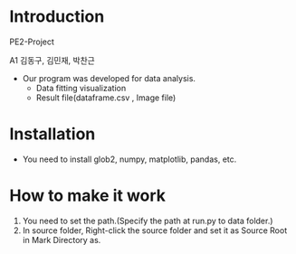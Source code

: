 # Introduction
PE2-Project

A1 김동구, 김민재, 박찬근

* Our program was developed for data analysis.
    * Data fitting visualization
    * Result file(dataframe.csv , Image file)

# Installation
* You need to install glob2, numpy, matplotlib, pandas, etc.  

# How to make it work
1. You need to set the path.(Specify the path at run.py to data folder.)
2. In source folder, Right-click the source folder and set it as Source Root in Mark Directory as.
